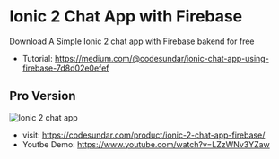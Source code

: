 # Ionic 2 Chat App with Firebase
Download A Simple Ionic 2 chat app with Firebase bakend for free

- Tutorial: https://medium.com/@codesundar/ionic-chat-app-using-firebase-7d8d02e0efef

## Pro Version
![Ionic 2 chat app](https://cdn-images-1.medium.com/max/1400/1*B3OD63f-jpeXlinkmLSoeA.jpeg)
- visit: https://codesundar.com/product/ionic-2-chat-app-firebase/
- Youtbe Demo: https://www.youtube.com/watch?v=LZzWNv3YZaw
